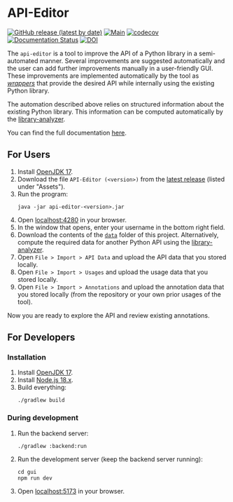 # API-Editor

[![GitHub release (latest by date)](https://img.shields.io/github/v/release/safe-ds/api-editor)](https://github.com/lars-reimann/api-editor/releases/latest)
[![Main](https://github.com/lars-reimann/api-editor/actions/workflows/main.yml/badge.svg)](https://github.com/lars-reimann/api-editor/actions/workflows/main.yml)
[![codecov](https://codecov.io/gh/Safe-DS/API-Editor/branch/main/graph/badge.svg?token=xGW2Qs4zXS)](https://codecov.io/gh/Safe-DS/API-Editor)
[![Documentation Status](https://readthedocs.org/projects/api-editor/badge/?version=latest)](https://api-editor.readthedocs.io/en/latest/?badge=latest)
[![DOI](https://zenodo.org/badge/365253624.svg)](https://zenodo.org/badge/latestdoi/365253624)

The `api-editor` is a tool to improve the API of a Python library in a semi-automated manner. Several improvements are suggested automatically and the user can add further improvements manually in a user-friendly GUI. These improvements are implemented automatically by the tool as [_wrappers_][adapter-pattern] that provide the desired API while internally using the existing Python library.

The automation described above relies on structured information about the existing Python library. This information can be computed automatically by the [library-analyzer][library-analyzer].

You can find the full documentation [here](https://api-editor.readthedocs.io/en/latest/).

## For Users

1. Install [OpenJDK 17](https://adoptium.net/).
2. Download the file `API-Editor (<version>)` from the [latest release](https://github.com/lars-reimann/api-editor/releases/latest) (listed under "Assets").
3. Run the program:
    ```shell
    java -jar api-editor-<version>.jar
    ```
4. Open [localhost:4280](http://localhost:4280) in your browser.
5. In the window that opens, enter your username in the bottom right field.
6. Download the contents of the [`data`][data] folder of this project. Alternatively, compute the required data for another Python API using the [library-analyzer][library-analyzer].
7. Open `File > Import > API Data` and upload the API data that you stored locally.
8. Open `File > Import > Usages` and upload the usage data that you stored locally.
9. Open `File > Import > Annotations` and upload the annotation data that you stored locally (from the repository or your own prior usages of the tool).

Now you are ready to explore the API and review existing annotations.

## For Developers

### Installation

1. Install [OpenJDK 17](https://adoptium.net/).
2. Install [Node.js 18.x](https://nodejs.org/en/).
3. Build everything:
    ```shell
    ./gradlew build
    ```

### During development

1. Run the backend server:
    ```shell
    ./gradlew :backend:run
    ```
2. Run the development server (keep the backend server running):
    ```shell
    cd gui
    npm run dev
    ```
3. Open [localhost:5173](http://localhost:5173) in your browser.

[data]: https://github.com/Safe-DS/API-Editor/tree/main/data
[library-analyzer]: https://github.com/Safe-DS/Library-Analyzer
[safe-ds]: https://github.com/Safe-DS/DSL
[adapter-pattern]: https://en.wikipedia.org/wiki/Adapter_pattern
